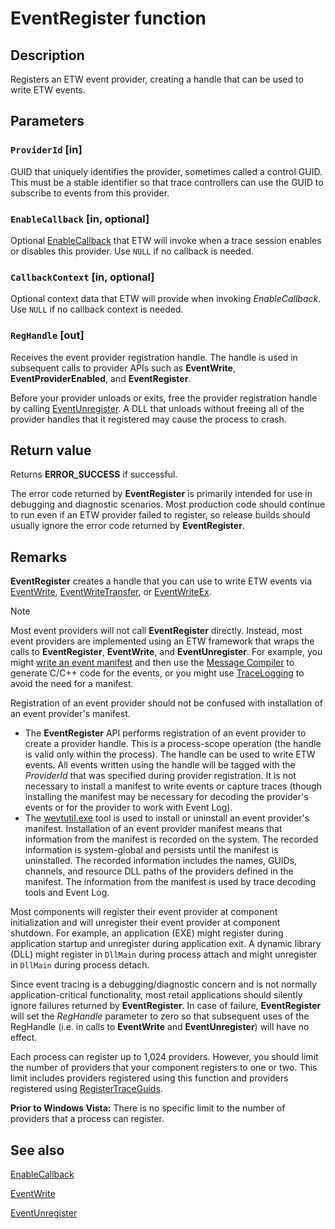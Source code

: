 # EventRegister function

## Description

Registers an ETW event provider, creating a handle that can be used to write ETW
events.

## Parameters

### `ProviderId` [in]

GUID that uniquely identifies the provider, sometimes called a control GUID.
This must be a stable identifier so that trace controllers can use the GUID to
subscribe to events from this provider.

### `EnableCallback` [in, optional]

Optional
[EnableCallback](https://learn.microsoft.com/windows/win32/api/evntprov/nc-evntprov-penablecallback) that
ETW will invoke when a trace session enables or disables this provider. Use
`NULL` if no callback is needed.

### `CallbackContext` [in, optional]

Optional context data that ETW will provide when invoking _EnableCallback_. Use
`NULL` if no callback context is needed.

### `RegHandle` [out]

Receives the event provider registration handle. The handle is used in
subsequent calls to provider APIs such as **EventWrite**,
**EventProviderEnabled**, and **EventRegister**.

Before your provider unloads or exits, free the provider registration handle by
calling
[EventUnregister](https://learn.microsoft.com/windows/desktop/api/evntprov/nf-evntprov-eventunregister). A
DLL that unloads without freeing all of the provider handles that it registered
may cause the process to crash.

## Return value

Returns **ERROR_SUCCESS** if successful.

The error code returned by **EventRegister** is primarily intended for use in
debugging and diagnostic scenarios. Most production code should continue to run
even if an ETW provider failed to register, so release builds should usually
ignore the error code returned by **EventRegister**.

## Remarks

**EventRegister** creates a handle that you can use to write ETW events via
[EventWrite](https://learn.microsoft.com/windows/desktop/api/evntprov/nf-evntprov-eventwrite),
[EventWriteTransfer](https://learn.microsoft.com/windows/win32/api/evntprov/nf-evntprov-eventwritetransfer),
or [EventWriteEx](https://learn.microsoft.com/windows/win32/api/evntprov/nf-evntprov-eventwriteex).

> [!Note]
> Most event providers will not call **EventRegister** directly.
> Instead, most event providers are implemented using an ETW framework that
> wraps the calls to **EventRegister**, **EventWrite**, and **EventUnregister**.
> For example, you might
> [write an event manifest](https://learn.microsoft.com/windows/win32/etw/writing-manifest-based-events)
> and then use the
> [Message Compiler](https://learn.microsoft.com/windows/win32/wes/message-compiler--mc-exe-) to generate
> C/C++ code for the events, or you might use
> [TraceLogging](https://learn.microsoft.com/windows/win32/tracelogging/trace-logging-portal) to avoid the
> need for a manifest.

Registration of an event provider should not be confused with installation of an
event provider's manifest.

- The **EventRegister** API performs registration of an event provider to create
a provider handle. This is a process-scope operation (the handle is valid only
within the process). The handle can be used to write ETW events. All events
written using the handle will be tagged with the _ProviderId_ that was
specified during provider registration. It is not necessary to install a
manifest to write events or capture traces (though installing the manifest may
be necessary for decoding the provider's events or for the provider to work
with Event Log).
- The [wevtutil.exe](https://learn.microsoft.com/windows-server/administration/windows-commands/wevtutil)
tool is used to install or uninstall an event provider's manifest.
Installation of an event provider manifest means that information from the
manifest is recorded on the system. The recorded information is system-global
and persists until the manifest is uninstalled. The recorded information
includes the names, GUIDs, channels, and resource DLL paths of the providers
defined in the manifest. The information from the manifest is used by trace
decoding tools and Event Log.

Most components will register their event provider at component initialization
and will unregister their event provider at component shutdown. For example, an
application (EXE) might register during application startup and unregister
during application exit. A dynamic library (DLL) might register in `DllMain`
during process attach and might unregister in `DllMain` during process detach.

Since event tracing is a debugging/diagnostic concern and is not normally
application-critical functionality, most retail applications should silently
ignore failures returned by **EventRegister**. In case of failure,
**EventRegister** will set the _RegHandle_ parameter to zero so that subsequent
uses of the RegHandle (i.e. in calls to **EventWrite** and **EventUnregister**)
will have no effect.

Each process can register up to 1,024 providers. However, you should limit the
number of providers that your component registers to one or two. This limit
includes providers registered using this function and providers registered using
[RegisterTraceGuids](https://learn.microsoft.com/windows/desktop/ETW/registertraceguids).

**Prior to Windows Vista:** There is no specific limit to the number of
providers that a process can register.

## See also

[EnableCallback](https://learn.microsoft.com/windows/desktop/api/evntprov/nc-evntprov-penablecallback)

[EventWrite](https://learn.microsoft.com/windows/desktop/api/evntprov/nf-evntprov-eventwrite)

[EventUnregister](https://learn.microsoft.com/windows/desktop/api/evntprov/nf-evntprov-eventunregister)